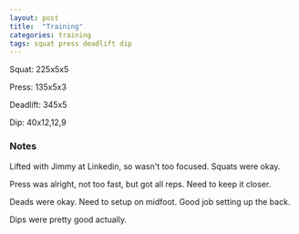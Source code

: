```yaml
---
layout: post
title:  "Training"
categories: training
tags: squat press deadlift dip
---
```


Squat:          225x5x5

Press:          135x5x3

Deadlift:       345x5

Dip:            40x12,12,9 

### Notes

Lifted with Jimmy at Linkedin, so wasn't too focused. Squats were okay.

Press was alright, not too fast, but got all reps. Need to keep it closer.

Deads were okay. Need to setup on midfoot. Good job setting up the back.

Dips were pretty good actually.

